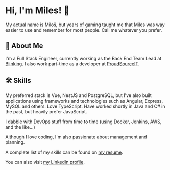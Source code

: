 # Hi, I'm Miles! 👋
My actual name is Miloš, but years of gaming taught me that Miles was way easier to use and remember for most people. Call me whatever you prefer.
## 🚀 About Me
I'm a Full Stack Engineer, currently working as the Back End Team Lead at [Blinking](https://blinking.id).
I also work part-time as a developer at [ProudSourceIT](https://proudsourceit.com/).
## 🛠 Skills
My preferred stack is Vue, NestЈS and PostgreSQL, but I've also built applications using frameworks and technologies such as Angular, Express, MySQL and others. Love TypeScript. Have worked shortly in Java and C# in the past, but heavily prefer JavaScript.

I dabble with DevOps stuff from time to time (using Docker, Jenkins, AWS, and the like...)

Although I love coding, I'm also passionate about management and planning.

A complete list of my skills can be found on [my resume](https://drive.google.com/file/d/1yTOcrKftUifWNG7Z1_Y2DUcIdDPhdJJo/view).

You can also visit [my LinkedIn profile](https://www.linkedin.com/in/rajkovicmilos/).
